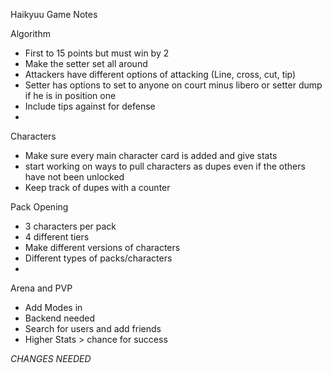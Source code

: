 Haikyuu Game Notes

Algorithm 
* First to 15 points but must win by 2
* Make the setter set all around 
* Attackers have different options of attacking (Line, cross, cut, tip)
* Setter has options to set to anyone on court minus libero or setter dump if he is in position one
* Include tips against for defense
* 

Characters 
* Make sure every main character card is added and give stats
* start working on ways to pull characters as dupes even if the others have not been unlocked
* Keep track of dupes with a counter

Pack Opening 
* 3 characters per pack
* 4 different tiers
* Make different versions of characters
* Different types of packs/characters
* 

Arena and PVP
* Add Modes in
* Backend needed
* Search for users and add friends
* Higher Stats > chance for success

*CHANGES NEEDED*